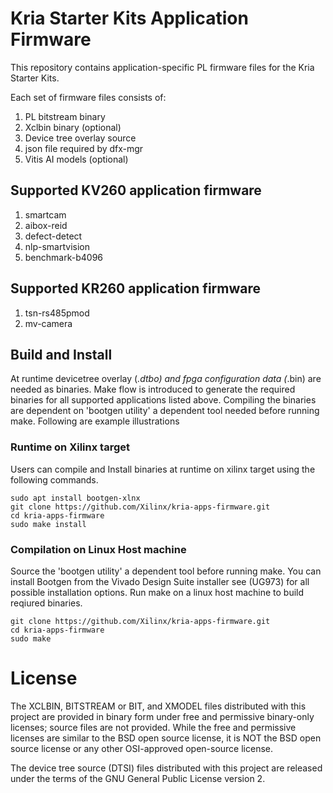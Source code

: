 # Kria Starter Kits Application Firmware

This repository contains application-specific PL firmware files for the Kria
Starter Kits.

Each set of firmware files consists of:
1. PL bitstream binary
2. Xclbin binary (optional)
3. Device tree overlay source
4. json file required by dfx-mgr
5. Vitis AI models (optional)

## Supported KV260 application firmware
1. smartcam
2. aibox-reid
3. defect-detect
4. nlp-smartvision
5. benchmark-b4096

## Supported KR260 application firmware
1. tsn-rs485pmod
2. mv-camera

## Build and Install
At runtime devicetree overlay (*.dtbo) and fpga configuration data (*.bin)
are needed as binaries. Make flow is introduced to generate the required binaries
for all supported applications listed above. Compiling the binaries are dependent
on 'bootgen utility' a dependent tool needed before running make.
Following are example illustrations

### Runtime on Xilinx target

Users can compile and Install binaries at runtime on xilinx target using the
following commands.

```
sudo apt install bootgen-xlnx
git clone https://github.com/Xilinx/kria-apps-firmware.git
cd kria-apps-firmware
sudo make install
```

### Compilation on Linux Host machine
Source the 'bootgen utility' a dependent tool before running make. You can install
Bootgen from the Vivado Design Suite installer see (UG973) for all possible
installation options.
Run make on a linux host machine to build reqiured binaries.

```
git clone https://github.com/Xilinx/kria-apps-firmware.git
cd kria-apps-firmware
sudo make
```

# License

The XCLBIN, BITSTREAM or BIT, and XMODEL files distributed with this project are
provided in binary form under free and permissive binary-only licenses; source
files are not provided. While the free and permissive licenses are similar to
the BSD open source license, it is NOT the BSD open source license or any other
OSI-approved open-source license.

The device tree source (DTSI) files distributed with this project are
released under the terms of the GNU General Public License version 2.
